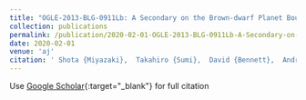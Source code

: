 ```yaml
---
title: "OGLE-2013-BLG-0911Lb: A Secondary on the Brown-dwarf Planet Boundary around an M Dwarf"
collection: publications
permalink: /publication/2020-02-01-OGLE-2013-BLG-0911Lb-A-Secondary-on-the-Brown-dwarf-Planet-Boundary-around-an-M-Dwarf
date: 2020-02-01
venue: 'aj'
citation: ' Shota {Miyazaki},  Takahiro {Sumi},  David {Bennett},  Andrzej {Udalski},  Yossi {Shvartzvald},  Rachel {Street},  Valerio {Bozza},  Jennifer {Yee},  Ian {Bond},  Nicholas {Rattenbury},  Naoki {Koshimoto},  Daisuke {Suzuki},  Akihiko {Fukui},  F. {Abe},  A. {Bhattacharya},  R. {Barry},  M. {Donachie},  H. {Fujii},  Y. {Hirao},  Y. {Itow},  Y. {Kamei},  I. {Kondo},  M. {Li},  C. {Ling},  Y. {Matsubara},  T. {Matsuo},  Y. {Muraki},  M. {Nagakane},  K. {Ohnishi},  C. {Ranc},  T. {Saito},  A. {Sharan},  H. {Shibai},  H. {Suematsu},  D. {Sullivan},  P. {Tristram},  T. {Yamakawa},  A. {Yonehara},  J. {Skowron},  R. {Poleski},  P. {Mr{\&apos;o}z},  M. {Szyma{\&apos;n}ski},  I. {Soszy{\&apos;n}ski},  P. {Pietrukowicz},  S. {Koz{\L}owski},  K. {Ulaczyk},  {\L}. {Wyrzykowski},  Matan {Friedmann},  Shai {Kaspi},  Dan {Maoz},  M. {Albrow},  G. {Christie},  D. {DePoy},  A. {Gal-Yam},  A. {Gould},  C. {Lee},  I. {Manulis},  J. {McCormick},  T. {Natusch},  H. {Ngan},  R. {Pogge},  I. {Porritt},  Y. {Tsapras},  E. {Bachelet},  M. {Hundertmark},  M. {Dominik},  D. {Bramich},  A. {Cassan},  R. {Jaimes},  K. {Horne},  R. {Schmidt},  C. {Snodgrass},  J. {Wambsganss},  I. {Steele},  J. {Menzies},  S. {Mao},  U. {J{\o}rgensen},  M. {Burgdorf},  S. {Ciceri},  S. {Novati},  G. {D&apos;Ago},  D. {Evans},  T. {Hinse},  N. {Kains},  E. {Kerins},  H. {Korhonen},  L. {Mancini},  A. {Popovas},  M. {Rabus},  S. {Rahvar},  G. {Scarpetta},  J. {Skottfelt},  J. {Southworth},  G. {D&apos;Ago},  N. {Peixinho},  P. {Verma}, &quot;OGLE-2013-BLG-0911Lb: A Secondary on the Brown-dwarf Planet Boundary around an M Dwarf.&quot; aj, 2020.'
---
```

Use [Google Scholar](https://scholar.google.com/scholar?q=OGLE+2013+BLG+0911Lb:+A+Secondary+on+the+Brown+dwarf+Planet+Boundary+around+an+M+Dwarf){:target="_blank"} for full citation